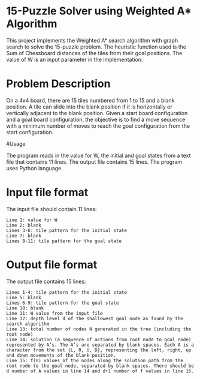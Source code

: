 # 15-Puzzle Solver using Weighted A* Algorithm

This project implements the Weighted A* search algorithm with graph search to solve the 15-puzzle problem. The heuristic function used is the Sum of Chessboard distances of the tiles from their goal positions. The value of W is an input parameter in the implementation.

# Problem Description

On a 4x4 board, there are 15 tiles numbered from 1 to 15 and a blank position. A tile can slide into the blank position if it is horizontally or vertically adjacent to the blank position. Given a start board configuration and a goal board configuration, the objective is to find a move sequence with a minimum number of moves to reach the goal configuration from the start configuration.

#Usage

The program reads in the value for W, the initial and goal states from a text file that contains 11 lines. The output file contains 15 lines. The program uses Python language.

# Input file format

The input file should contain 11 lines:

    Line 1: value for W
    Line 2: blank
    Lines 3-6: tile pattern for the initial state
    Line 7: blank
    Lines 8-11: tile pattern for the goal state

# Output file format

The output file contains 15 lines:

    Lines 1-4: tile pattern for the initial state
    Line 5: blank
    Lines 6-9: tile pattern for the goal state
    Line 10: blank
    Line 11: W value from the input file
    Line 12: depth level d of the shallowest goal node as found by the search algorithm
    Line 13: total number of nodes N generated in the tree (including the root node)
    Line 14: solution (a sequence of actions from root node to goal node) represented by A’s. The A’s are separated by blank spaces. Each A is a character from the set {L, R, U, D}, representing the left, right, up and down movements of the blank position.
    Line 15: f(n) values of the nodes along the solution path from the root node to the goal node, separated by blank spaces. There should be d number of A values in line 14 and d+1 number of f values in line 15.
